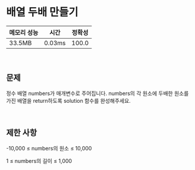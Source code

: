 # 배열 두배 만들기

| 메모리 성능 | 시간 | 정확성 |
| ---- | ---- | ---- |
| 33.5MB | 0.03ms | 100.0 |

<br />

## 문제

정수 배열 numbers가 매개변수로 주어집니다. numbers의 각 원소에 두배한 원소를 가진 배열을 return하도록 solution 함수를 완성해주세요.

<br />

## 제한 사항
-10,000 ≤ numbers의 원소 ≤ 10,000

1 ≤ numbers의 길이 ≤ 1,000
